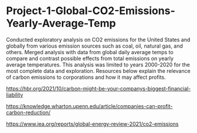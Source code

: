 # Project-1-Global-CO2-Emissions-Yearly-Average-Temp

Conducted exploratory analysis on CO2 emissions for the United States and globally from various emission sources such as coal, oil, natural gas, and others. Merged analysis with data from global daily average temps to compare and contrast possible effects from total emissions on yearly average temperatures. This analysis was limited to years 2000-2020 for the most complete data and exploration. Resources below explain the relevance of carbon emissions to corporations and how it may affect profits. 

https://hbr.org/2021/10/carbon-might-be-your-companys-biggest-financial-liability 

https://knowledge.wharton.upenn.edu/article/companies-can-profit-carbon-reduction/

https://www.iea.org/reports/global-energy-review-2021/co2-emissions
